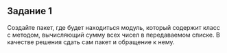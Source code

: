 ## Задание 1

Создайте пакет, где будет находиться модуль, который содержит класс с методом, вычисляющий сумму всех чисел в передаваемом списке. В качестве решения сдать сам пакет и обращение к нему.